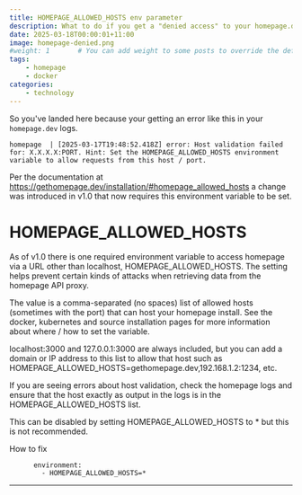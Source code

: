 ```yaml
---
title: HOMEPAGE_ALLOWED_HOSTS env parameter
description: What to do if you get a "denied access" to your homepage.dev 
date: 2025-03-18T00:00:01+11:00
image: homepage-denied.png
#weight: 1       # You can add weight to some posts to override the default sorting (date descending)
tags: 
    - homepage
    - docker
categories:
    - technology
---
```


So you've landed here because your getting an error like this in your ```homepage.dev``` logs.

```
homepage  | [2025-03-17T19:48:52.418Z] error: Host validation failed for: X.X.X.X:PORT. Hint: Set the HOMEPAGE_ALLOWED_HOSTS environment variable to allow requests from this host / port.
```

Per the documentation at https://gethomepage.dev/installation/#homepage_allowed_hosts a change was introduced in v1.0 that now requires this environment variable to be set.

# HOMEPAGE_ALLOWED_HOSTS
As of v1.0 there is one required environment variable to access homepage via a URL other than localhost, HOMEPAGE_ALLOWED_HOSTS. The setting helps prevent certain kinds of attacks when retrieving data from the homepage API proxy.

The value is a comma-separated (no spaces) list of allowed hosts (sometimes with the port) that can host your homepage install. See the docker, kubernetes and source installation pages for more information about where / how to set the variable.

localhost:3000 and 127.0.0.1:3000 are always included, but you can add a domain or IP address to this list to allow that host such as HOMEPAGE_ALLOWED_HOSTS=gethomepage.dev,192.168.1.2:1234, etc.

If you are seeing errors about host validation, check the homepage logs and ensure that the host exactly as output in the logs is in the HOMEPAGE_ALLOWED_HOSTS list.

This can be disabled by setting HOMEPAGE_ALLOWED_HOSTS to * but this is not recommended.
<br>

How to fix 
```docker
      environment:
        - HOMEPAGE_ALLOWED_HOSTS=*
```




---


